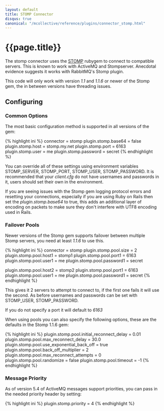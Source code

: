 ```yaml
---
layout: default
title: STOMP Connector
disqus: true
canonical: "/mcollective/reference/plugins/connector_stomp.html"
---
```

[STOMP]: http://stomp.codehaus.org/

# {{page.title}}

The stomp connector uses the [STOMP] rubygem to connect to compatible servers.  This is known to work with ActiveMQ and Stompserver.  Anecdotal evidence suggests it works with RabbitMQ's Stomp plugin.

This code will only work with version _1.1_ and _1.1.6_ or newer of the Stomp gem, the in between versions have threading issues.


## Configuring

### Common Options
The most basic configuration method is supported in all versions of the gem:

{% highlight ini %}
connector = stomp
plugin.stomp.base64 = false
plugin.stomp.host = stomp.my.net
plugin.stomp.port = 6163
plugin.stomp.user = me
plugin.stomp.password = secret
{% endhighlight %}

You can override all of these settings using environment variables STOMP_SERVER, STOMP_PORT, STOMP_USER, STOMP_PASSWORD.  It is recommended that your _client.cfg_ do not have usernames and passwords in it, users should set their own in the environment.

If you are seeing issues with the Stomp gem logging protocol errors and resetting your connections, especially if you are using Ruby on Rails then set the _plugin.stomp.base64_ to true, this adds an additional layer of encoding on packets to make sure they don't interfere with UTF8 encoding used in Rails.

### Failover Pools
Newer versions of the Stomp gem supports failover between multiple Stomp servers, you need at least _1.1.6_ to use this.

{% highlight ini %}
connector = stomp
plugin.stomp.pool.size = 2
plugin.stomp.pool.host1 = stomp1
plugin.stomp.pool.port1 = 6163
plugin.stomp.pool.user1 = me
plugin.stomp.pool.password1 = secret

plugin.stomp.pool.host2 = stomp2
plugin.stomp.pool.port1 = 6163
plugin.stomp.pool.user1 = me
plugin.stomp.pool.password1 = secret
{% endhighlight %}

This gives it 2 servers to attempt to connect to, if the first one fails it will use the second.  As before usernames and passwords can be set with STOMP_USER, STOMP_PASSWORD.

If you do not specify a port it will default to _6163_

When using pools you can also specify the following options, these are the defaults in the Stomp 1.1.6 gem:

{% highlight ini %}
plugin.stomp.pool.initial_reconnect_delay = 0.01
plugin.stomp.pool.max_reconnect_delay = 30.0
plugin.stomp.pool.use_exponential_back_off = true
plugin.stomp.pool.back_off_multiplier = 2
plugin.stomp.pool.max_reconnect_attempts = 0
plugin.stomp.pool.randomize = false
plugin.stomp.pool.timeout = -1
{% endhighlight %}

### Message Priority

As of version 5.4 of ActiveMQ messages support priorities, you can pass in the needed
priority header by setting:

{% highlight ini %}
plugin.stomp.priority = 4
{% endhighlight %}
